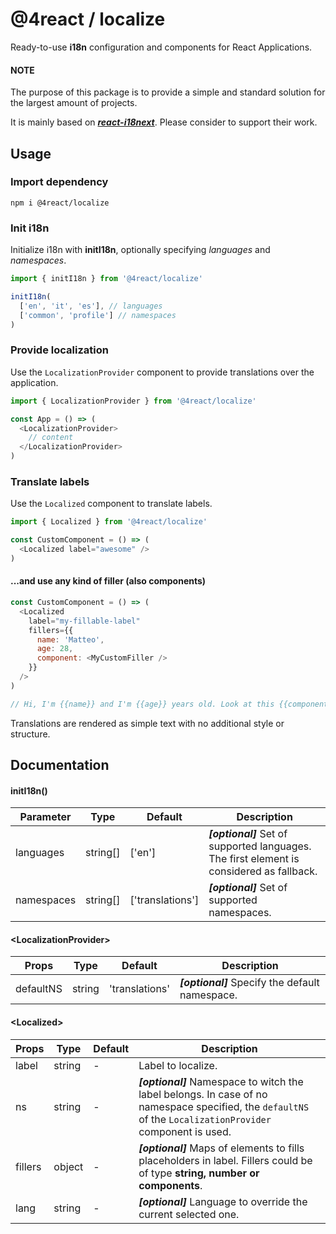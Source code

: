 # @4react / localize

Ready-to-use **i18n** configuration and components for React Applications.

#### NOTE
The purpose of this package is to provide a simple and standard solution for the largest amount of projects.

It is mainly based on [***react-i18next***](https://github.com/i18next/react-i18next). Please consider to support their work.

## Usage

### Import dependency

```
npm i @4react/localize
```

### Init i18n

Initialize i18n with **initI18n**, optionally specifying *languages* and *namespaces*.
```js
import { initI18n } from '@4react/localize'

initI18n(
  ['en', 'it', 'es'], // languages
  ['common', 'profile'] // namespaces
)
```

### Provide localization
Use the `LocalizationProvider` component to provide translations over the application.
```js
import { LocalizationProvider } from '@4react/localize'

const App = () => (
  <LocalizationProvider>
    // content
  </LocalizationProvider>
)
```

### Translate labels
Use the `Localized` component to translate labels.

```js
import { Localized } from '@4react/localize'

const CustomComponent = () => (
  <Localized label="awesome" />
)
```

#### ...and use any kind of filler (also components)

```js
const CustomComponent = () => (
  <Localized
    label="my-fillable-label"
    fillers={{
      name: 'Matteo',
      age: 28,
      component: <MyCustomFiller />
    }}
  />
)

// Hi, I'm {{name}} and I'm {{age}} years old. Look at this {{component}}!
```
Translations are rendered as simple text with no additional style or structure.

## Documentation

#### initI18n()

| Parameter | Type | Default | Description |
| --- | --- | --- | --- |
| languages | string[] | ['en'] | ***[optional]*** Set of supported languages. The first element is considered as fallback. |
| namespaces | string[] | ['translations'] | ***[optional]*** Set of supported namespaces. |

#### <LocalizationProvider\>

| Props | Type | Default | Description |
| --- | --- | --- | --- |
| defaultNS | string | 'translations' | ***[optional]*** Specify the default namespace. |

#### <Localized\>

| Props | Type | Default | Description |
| --- | --- | --- | --- |
| label | string | - | Label to localize. |
| ns | string | - | ***[optional]*** Namespace to witch the label belongs. In case of no namespace specified, the `defaultNS` of the `LocalizationProvider` component is used. |
| fillers | object | - | ***[optional]*** Maps of elements to fills placeholders in label. Fillers could be of type **string, number or components**. |
| lang | string | - | ***[optional]*** Language to override the current selected one. |
